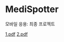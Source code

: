# MediSpotter
모바일 응용: 최종 프로젝트


[1.pdf](https://github.com/2hy2on/MediSpotter/files/13804028/1.pdf)
[2.pdf](https://github.com/2hy2on/MediSpotter/files/13804030/2.pdf)
